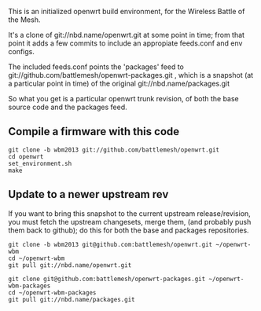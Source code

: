 This is an initialized openwrt build environment, for the Wireless Battle of the Mesh.

It's a clone of git://nbd.name/openwrt.git at some point in time; from that point it adds a few commits to include an appropiate feeds.conf and env configs.

The included feeds.conf points the 'packages' feed to git://github.com/battlemesh/openwrt-packages.git , which is a snapshot (at a particular point in time) of the original git://nbd.name/packages.git

So what you get is a particular openwrt trunk revision, of both the base source code and the packages feed.

Compile a firmware with this code
---------------------------------

    git clone -b wbm2013 git://github.com/battlemesh/openwrt.git
    cd openwrt
    set_environment.sh
    make

Update to a newer upstream rev
------------------------------

If you want to bring this snapshot to the current upstream release/revision, you must fetch the upstream changesets, merge them, (and probably push them back to github); do this for both the base and packages repositories.
    
    git clone -b wbm2013 git@github.com:battlemesh/openwrt.git ~/openwrt-wbm
    cd ~/openwrt-wbm
    git pull git://nbd.name/openwrt.git
    
    git clone git@github.com:battlemesh/openwrt-packages.git ~/openwrt-wbm-packages
    cd ~/openwrt-wbm-packages
    git pull git://nbd.name/packages.git
